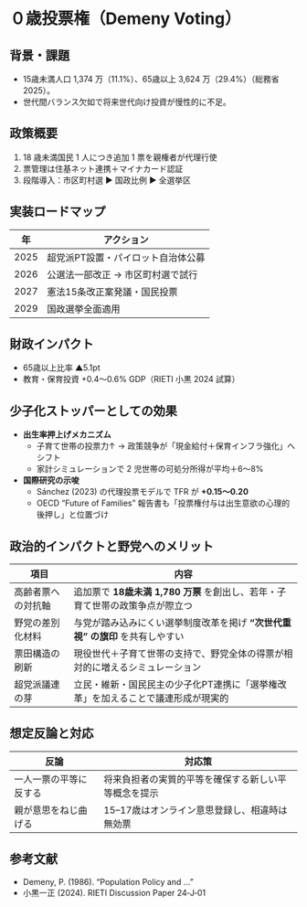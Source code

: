 # ０歳投票権（Demeny Voting）

## 背景・課題
- 15歳未満人口 1,374 万（11.1%）、65歳以上 3,624 万（29.4%）（総務省 2025）。
- 世代間バランス欠如で将来世代向け投資が慢性的に不足。

## 政策概要
1. 18 歳未満国民 1 人につき追加 1 票を親権者が代理行使  
2. 票管理は住基ネット連携＋マイナカード認証  
3. 段階導入：市区町村選 ▶ 国政比例 ▶ 全選挙区

## 実装ロードマップ
| 年 | アクション |
|----|-----------|
| 2025 | 超党派PT設置・パイロット自治体公募 |
| 2026 | 公選法一部改正 → 市区町村選で試行 |
| 2027 | 憲法15条改正案発議・国民投票 |
| 2029 | 国政選挙全面適用 |

## 財政インパクト
- 65歳以上比率 ▲5.1pt
- 教育・保育投資 +0.4〜0.6% GDP（RIETI 小黒 2024 試算）

## 少子化ストッパーとしての効果
* **出生率押上げメカニズム**  
  - 子育て世帯の投票力↑ → 政策競争が「現金給付＋保育インフラ強化」へシフト  
  - 家計シミュレーションで 2 児世帯の可処分所得が平均＋6〜8%  
* **国際研究の示唆**  
  - Sánchez (2023) の代理投票モデルで TFR が **+0.15〜0.20**  
  - OECD “Future of Families” 報告書も「投票権付与は出生意欲の心理的後押し」と位置づけ

## 政治的インパクトと野党へのメリット

| 項目 | 内容 |
|------|------|
| 高齢者票への対抗軸 | 追加票で **18歳未満 1,780 万票** を創出し、若年・子育て世帯の政策争点が際立つ |
| 野党の差別化材料 | 与党が踏み込みにくい選挙制度改革を掲げ **“次世代重視” の旗印** を共有しやすい |
| 票田構造の刷新 | 現役世代＋子育て世帯の支持で、野党全体の得票が相対的に増えるシミュレーション |
| 超党派議連の芽 | 立民・維新・国民民主の少子化PT連携に「選挙権改革」を加えることで議連形成が現実的 |

## 想定反論と対応
| 反論 | 対応策 |
|------|--------|
| 一人一票の平等に反する | 将来負担者の実質的平等を確保する新しい平等概念を提示 |
| 親が意思をねじ曲げる | 15–17歳はオンライン意思登録し、相違時は無効票 |

## 参考文献
- Demeny, P. (1986). “Population Policy and …”
- 小黒一正 (2024). RIETI Discussion Paper 24‑J‑01
